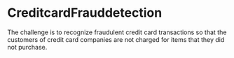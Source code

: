 # CreditcardFrauddetection
The challenge is to recognize fraudulent credit card transactions so that the customers of credit card companies are not charged for items that they did not purchase.
